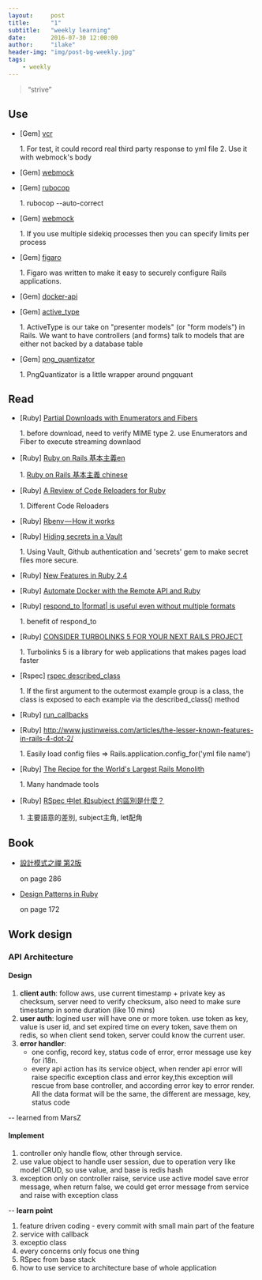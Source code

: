 ```yaml
---
layout:     post
title:      "1"
subtitle:   "weekly learning"
date:       2016-07-30 12:00:00
author:     "ilake"
header-img: "img/post-bg-weekly.jpg"
tags:
    - weekly
---
```

> “strive”

## Use
* <p>[Gem] <a href="https://github.com/vcr/vcr">vcr</a></p>
  1. For test, it could record real third party response to yml file
  2. Use it with webmock's body

* <p>[Gem] <a href="https://github.com/bblimke/webmock">webmock</a></p>

* <p>[Gem] <a href="https://github.com/bbatsov/rubocop">rubocop</a></p>
  1. rubocop --auto-correct

* <p>[Gem] <a href="https://github.com/bblimke/webmock">webmock</a></p>
  1. If you use multiple sidekiq processes then you can specify limits per process

* <p>[Gem] <a href="https://github.com/laserlemon/figaro">figaro</a></p>
  1. Figaro was written to make it easy to securely configure Rails applications.

* <p>[Gem] <a href="https://github.com/swipely/docker-api">docker-api</a></p>

* <p>[Gem] <a href="https://github.com/makandra/active_type">active_type</a></p>
  1. ActiveType is our take on "presenter models" (or "form models") in Rails. We want to have controllers (and forms) talk to models that are either not backed by a database table

* <p>[Gem] <a href="https://github.com/rogercampos/png_quantizator/blob/master/lib/png_quantizator.rb">png_quantizator</a></p>
  1. PngQuantizator is a little wrapper around pngquant

## Read

* <p>[Ruby] <a href="https://twin.github.io/partial-downloads-with-enumerators-and-fibers/">Partial Downloads with Enumerators and Fibers</a></p>
  1. before download, need to verify MIME type
  2. use Enumerators and Fiber to execute streaming downlaod

* <p>[Ruby] <a href="http://rubyonrails.org/doctrine/">Ruby on Rails 基本主義en</a></p>
  1. <a href="https://medium.com/@juanitofatas/ruby-on-rails-%E5%9F%BA%E6%9C%AC%E4%B8%BB%E7%BE%A9-f4cde39292a4#.niv2du20a">Ruby on Rails 基本主義 chinese</a>

* <p>[Ruby] <a href="http://rosenfeld.herokuapp.com/en/articles/ruby-rails/2016-07-18-a-review-of-code-reloaders-for-ruby">A Review of Code Reloaders for Ruby</a></p>
  1. Different Code Reloaders

* <p>[Ruby] <a href="https://medium.com/@Sudhagar/rbenv-how-it-works-e5a0e4fa6e76#.jw3xeqqn9">Rbenv — How it works</a></p>

* <p>[Ruby] <a href="https://infinum.co/the-capsized-eight/articles/hiding-secrets-in-vault">Hiding secrets in a Vault</a></p>
  1. Using Vault, Github authentication and 'secrets' gem to make secret files more secure.

* <p>[Ruby] <a href="https://blog.blockscore.com/new-features-in-ruby-2-4/">New Features in Ruby 2.4</a></p>

* <p>[Ruby] <a href="https://www.sitepoint.com/automate-docker-with-the-remote-api-and-ruby/">Automate Docker with the Remote API and Ruby</a></p>

* <p>[Ruby] <a href="http://blog.arkency.com/2016/07/respond-to-format-is-useful-even-without-multiple-formats/">respond_to |format| is useful even without multiple formats</a></p>
  1. benefit of respond_to

* <p>[Ruby] <a href="http://aspiringwebdev.com/consider-turbolinks-5-for-your-next-rails-project/">CONSIDER TURBOLINKS 5 FOR YOUR NEXT RAILS PROJECT</a></p>
  1. Turbolinks 5 is a library for web applications that makes pages load faster

* <p>[Rspec] <a href="https://www.relishapp.com/rspec/rspec-core/docs/metadata/described-class">rspec described_class</a></p>
  1. If the first argument to the outermost example group is a class, the class is
  exposed to each example via the described_class() method

* <p>[Ruby] <a href="http://apidock.com/rails/ActiveSupport/Callbacks/run_callbacks">run_callbacks</a></p>

* <p>[Ruby] <a href="http://www.justinweiss.com/articles/the-lesser-known-features-in-rails-4-dot-2/">http://www.justinweiss.com/articles/the-lesser-known-features-in-rails-4-dot-2/</a></p>
  1. Easily load config files => Rails.application.config_for('yml file name')

* <p>[Ruby] <a href="https://speakerdeck.com/a_matsuda/the-recipe-for-the-worlds-largest-rails-monolith">The Recipe for the World's Largest Rails Monolith</a></p>
  1. Many handmade tools

* <p>[Ruby] <a href="https://ruby-china.org/topics/9271">RSpec 中let 和subject 的區別是什麼？</a></p>
  1. 主要語意的差別, subject主角, let配角

## Book
* <p> <a href="http://www.books.com.tw/products/CN11096287">設計模式之禪 第2版</a></p>
  on page 286

* <p> <a href="http://designpatternsinruby.com/">Design Patterns in Ruby</a></p>
   on page 172

## Work design

### API Architecture

#### Design

  1. **client auth**: follow aws, use current timestamp + private key as checksum, server need to verify checksum, also need to make sure timestamp in some duration (like 10 mins)
  2. **user auth**: logined user will have one or more token. use token as key, value is user id, and set expired time on every token, save them on redis, so when client send token, server could know the current user.
  3. **error handler**:
     - one config, record key, status code of error, error message use key for i18n.
     - every api action has its service object, when render api error will raise specific exception class and error key,this exception will rescue from base controller, and according error key to error render. All the data format will be the same, the different are message, key, status code

-- learned from MarsZ

#### Implement

  1. controller only handle flow, other through service.
  2. use value object to handle user session, due to operation very like model CRUD, so use value, and base is redis hash
  3. exception only on controller raise, service use active model save error message, when return false, we could get error message from service and raise with exception class

-- **learn point**

  1. feature driven coding
    - every commit with small main part of the feature
  2. service with callback
  3. exceptio class
  4. every concerns only focus one thing
  5. RSpec from base stack
  6. how to use service to architecture base of whole application
